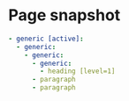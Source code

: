 # Page snapshot

```yaml
- generic [active]:
  - generic:
    - generic:
      - generic:
        - heading [level=1]
      - paragraph
      - paragraph
```